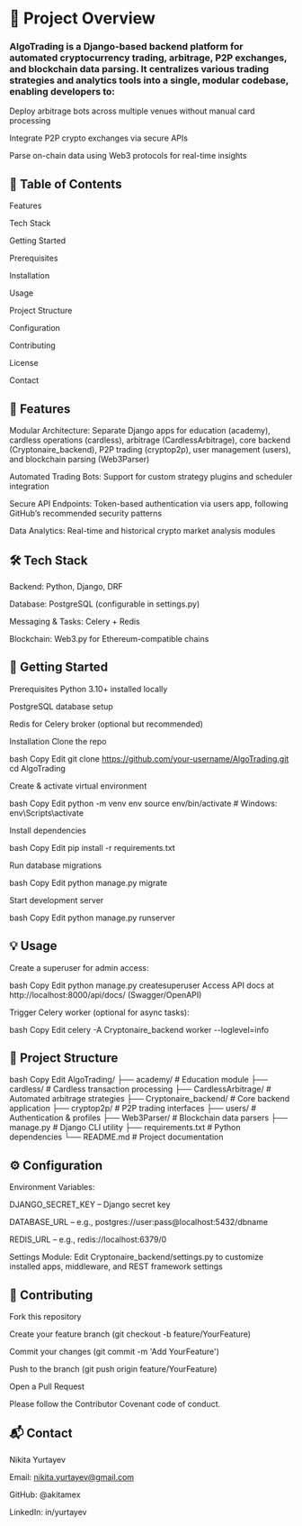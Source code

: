 

# 🚀 Project Overview

### AlgoTrading is a Django-based backend platform for automated cryptocurrency trading, arbitrage, P2P exchanges, and blockchain data parsing. It centralizes various trading strategies and analytics tools into a single, modular codebase, enabling developers to:

Deploy arbitrage bots across multiple venues without manual card processing 

Integrate P2P crypto exchanges via secure APIs 

Parse on-chain data using Web3 protocols for real-time insights 

## 📑 Table of Contents
Features

Tech Stack

Getting Started

Prerequisites

Installation

Usage

Project Structure

Configuration

Contributing

License

Contact

## 🌟 Features
Modular Architecture: Separate Django apps for education (academy), cardless operations (cardless), arbitrage (CardlessArbitrage), core backend (Cryptonaire_backend), P2P trading (cryptop2p), user management (users), and blockchain parsing (Web3Parser) 

Automated Trading Bots: Support for custom strategy plugins and scheduler integration 

Secure API Endpoints: Token-based authentication via users app, following GitHub’s recommended security patterns 

Data Analytics: Real-time and historical crypto market analysis modules 

## 🛠 Tech Stack
Backend: Python, Django, DRF 

Database: PostgreSQL (configurable in settings.py) 

Messaging & Tasks: Celery + Redis 

Blockchain: Web3.py for Ethereum-compatible chains 

## 🚀 Getting Started
Prerequisites
Python 3.10+ installed locally 

PostgreSQL database setup 

Redis for Celery broker (optional but recommended) 

Installation
Clone the repo

bash
Copy
Edit
git clone https://github.com/your-username/AlgoTrading.git
cd AlgoTrading

Create & activate virtual environment

bash
Copy
Edit
python -m venv env
source env/bin/activate  # Windows: env\Scripts\activate

Install dependencies

bash
Copy
Edit
pip install -r requirements.txt

Run database migrations

bash
Copy
Edit
python manage.py migrate

Start development server

bash
Copy
Edit
python manage.py runserver

## 💡 Usage
Create a superuser for admin access:

bash
Copy
Edit
python manage.py createsuperuser
Access API docs at http://localhost:8000/api/docs/ (Swagger/OpenAPI) 

Trigger Celery worker (optional for async tasks):

bash
Copy
Edit
celery -A Cryptonaire_backend worker --loglevel=info

## 📁 Project Structure
bash
Copy
Edit
AlgoTrading/
├── academy/             # Education module
├── cardless/            # Cardless transaction processing
├── CardlessArbitrage/   # Automated arbitrage strategies
├── Cryptonaire_backend/ # Core backend application
├── cryptop2p/           # P2P trading interfaces
├── users/               # Authentication & profiles
├── Web3Parser/          # Blockchain data parsers
├── manage.py            # Django CLI utility
├── requirements.txt     # Python dependencies
└── README.md            # Project documentation


## ⚙️ Configuration
Environment Variables:

DJANGO_SECRET_KEY – Django secret key

DATABASE_URL – e.g., postgres://user:pass@localhost:5432/dbname

REDIS_URL – e.g., redis://localhost:6379/0

Settings Module:
Edit Cryptonaire_backend/settings.py to customize installed apps, middleware, and REST framework settings 

## 🤝 Contributing
Fork this repository

Create your feature branch (git checkout -b feature/YourFeature)

Commit your changes (git commit -m 'Add YourFeature')

Push to the branch (git push origin feature/YourFeature)

Open a Pull Request

Please follow the Contributor Covenant code of conduct. 

## 📬 Contact
Nikita Yurtayev

Email: nikita.yurtayev@gmail.com

GitHub: @akitamex

LinkedIn: in/yurtayev
